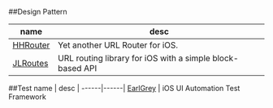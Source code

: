 ##Design Pattern

 name | desc |
------|------|
[HHRouter](https://github.com/Huohua/HHRouter) | Yet another URL Router for iOS.
[JLRoutes](https://github.com/joeldev/JLRoutes) | URL routing library for iOS with a simple block-based API

##Test
 name | desc |
------|------|
[EarlGrey](https://github.com/google/EarlGrey) | iOS UI Automation Test Framework
